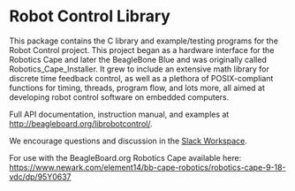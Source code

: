 Robot Control Library
===============================

This package contains the C library and example/testing programs for the Robot Control project. This project began as a hardware interface for the Robotics Cape and later the BeagleBone Blue and was originally called Robotics_Cape_Installer. It grew to include an extensive math library for discrete time feedback control, as well as a plethora of POSIX-compliant functions for timing, threads, program flow, and lots more, all aimed at developing robot control software on embedded computers.


Full API documentation, instruction manual, and examples at <http://beagleboard.org/librobotcontrol/>.

We encourage questions and discussion in the [Slack Workspace](https://join.slack.com/t/librobotcontrol/shared_invite/enQtNDIxNTAzNjMxMzYzLWU1OTI5MWFhOWY5ZTM4N2FiMDdlYTY5ZmU0YjYzNzJmZjk4MmU0ZGIzNmFiNmQ5MzI3NWZkOTFiYzMxMDkwZWU).

For use with the BeagleBoard.org Robotics Cape available here: https://www.newark.com/element14/bb-cape-robotics/robotics-cape-9-18-vdc/dp/95Y0637
